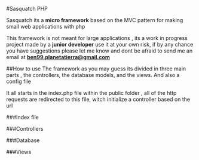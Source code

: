 #Sasquatch PHP

Sasquatch its a **micro framework** based on the MVC 
pattern for making small web applications with
php 

This framework is not meant for large applications
, its a work in progress
project made by a **junior developer** use it at your
own risk, if by any chance you have suggestions please
let me know and dont be afraid to send me an email at 
**ben99.planetatierra@gmail.com**

##How to use 
The framework as you may guess its divided in three main parts
, the controllers, the database models, and the views. 
And also a config file 

It all starts in the index.php file within the public folder 
, all of the http requests are redirected to this file, witch initialize a controller
based on the url 

###Index file 

###Controllers

###Database

###Views

